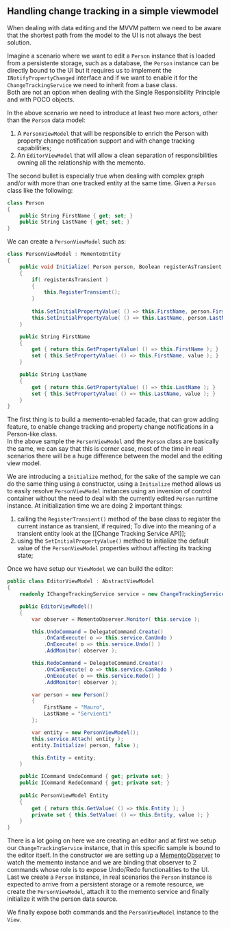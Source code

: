 ## Handling change tracking in a simple viewmodel

When dealing with data editing and the MVVM pattern we need to be aware that the shortest path from the model to the UI is not always the best solution.

Imagine a scenario where we want to edit a `Person` instance that is loaded from a persistente storage, such as a database, the `Person` instance can be directly bound to the UI but it requires us to implement the `INotifyPropertyChanged` interface and if we want to enable it for the `ChangeTrackingService` we need to inherit from a base class.  
Both are not an option when dealing with the Single Responsibility Principle and with POCO objects.

In the above scenario we need to introduce at least two more actors, other than the `Person` data model:

1. A `PersonViewModel` that will be responsible to enrich the Person with property change notification support and with change tracking capabilities;
2. An `EditorViewModel` that will allow a clean separation of responsibilities owning all the  relationship with the memento.

The second bullet is especially true when dealing with complex graph and/or with more than one tracked entity at the same time. Given a `Person` class like the following:

```csharp
class Person
{
    public String FirstName { get; set; }
    public String LastName { get; set; }
}
```

We can create a `PersonViewModel` such as:

```csharp
class PersonViewModel : MementoEntity
{
    public void Initialize( Person person, Boolean registerAsTransient )
    {
        if( registerAsTransient )
        {
            this.RegisterTransient();
        }
        
        this.SetInitialPropertyValue( () => this.FirstName, person.FirstName );
        this.SetInitialPropertyValue( () => this.LastName, person.LastName );
    }

    public String FirstName
    {
        get { return this.GetPropertyValue( () => this.FirstName ); }
        set { this.SetPropertyValue( () => this.FirstName, value ); }
    }

    public String LastName
    {
        get { return this.GetPropertyValue( () => this.LastName ); }
        set { this.SetPropertyValue( () => this.LastName, value ); }
    }
}
```

The first thing is to build a memento-enabled facade, that can grow adding feature, to enable change tracking and property change notifications in a Person-like class.  
In the above sample the `PersonViewModel` and the `Person` class are basically the same, we can say that this is corner case, most of the time in real scenarios there will be a huge difference between the model and the editing view model.

We are introducing a `Initialize` method, for the sake of the sample we can do the same thing using a constructor, using a `Initialize` method allows us to easily resolve `PersonViewModel` instances using an inversion of control container without the need to deal with the currently edited `Person` runtime instance. At initialization time we are doing 2 important things:

1. calling the `RegisterTransient()` method of the base class to register the current instance as transient, if required; To dive into the meaning of a transient entity look at the [[Change Tracking Service API]];
2. using the `SetInitialPropertyValue()` method to initialize the default value of the `PersonViewModel` properties without affecting its tracking state;

Once we have setup our `ViewModel` we can build the editor:

```csharp
public class EditorViewModel : AbstractViewModel
{
    readonly IChangeTrackingService service = new ChangeTrackingService();

    public EditorViewModel()
    {
        var observer = MementoObserver.Monitor( this.service );

        this.UndoCommand = DelegateCommand.Create()
            .OnCanExecute( o => this.service.CanUndo )
            .OnExecute( o => this.service.Undo() )
            .AddMonitor( observer );

        this.RedoCommand = DelegateCommand.Create()
            .OnCanExecute( o => this.service.CanRedo )
            .OnExecute( o => this.service.Redo() )
            .AddMonitor( observer );

        var person = new Person()
        {
            FirstName = "Mauro",
            LastName = "Servienti"
        };

        var entity = new PersonViewModel();
        this.service.Attach( entity );
        entity.Initialize( person, false );

        this.Entity = entity;
    }

    public ICommand UndoCommand { get; private set; }
    public ICommand RedoCommand { get; private set; }
    
    public PersonViewModel Entity
    {
        get { return this.GetValue( () => this.Entity ); }
        private set { this.SetValue( () => this.Entity, value ); }
    }
}
```

There is a lot going on here we are creating an editor and at first we setup our `ChangeTrackingService` instance, that in this specific sample is bound to the editor itself. In the constructor we are setting up a [MementoObserver](/observers/memento-observer.md) to watch the memento instance and we are binding that observer to 2 commands whose role is to expose Undo/Redo functionalities to the UI.  
Last we create a `Person` instance, in real scenarios the `Person` instance is expected to arrive from a persistent storage or a remote resource, we create the `PersonViewModel`, attach it to the memento service and finally initialize it with the person data source.

We finally expose both commands and the `PersonViewModel` instance to the `View`.